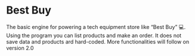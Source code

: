# Best Buy
The basic engine for powering a tech equipment store like “Best Buy” 💻. Using the program you can list products and make an order.
It does not save data and products ard hard-coded. More functionalities will follow on version 2.0
